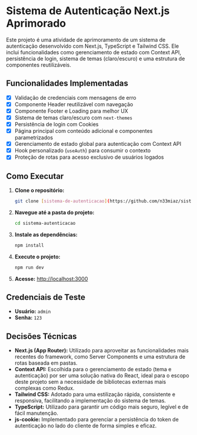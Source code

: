 # Sistema de Autenticação Next.js Aprimorado

Este projeto é uma atividade de aprimoramento de um sistema de autenticação desenvolvido com Next.js, TypeScript e Tailwind CSS. Ele inclui funcionalidades como gerenciamento de estado com Context API, persistência de login, sistema de temas (claro/escuro) e uma estrutura de componentes reutilizáveis.

## Funcionalidades Implementadas
- [x] Validação de credenciais com mensagens de erro
- [x] Componente Header reutilizável com navegação
- [x] Componente Footer e Loading para melhor UX
- [x] Sistema de temas claro/escuro com `next-themes`
- [x] Persistência de login com Cookies
- [x] Página principal com conteúdo adicional e componentes parametrizados
- [x] Gerenciamento de estado global para autenticação com Context API
- [x] Hook personalizado (`useAuth`) para consumir o contexto
- [x] Proteção de rotas para acesso exclusivo de usuários logados

## Como Executar
1. **Clone o repositório:**
   ```bash
   git clone [sistema-de-autenticacao](https://github.com/n33miaz/sistema-de-autenticacao)
   ```
2. **Navegue até a pasta do projeto:**
   ```bash
   cd sistema-autenticacao
   ```
3. **Instale as dependências:**
   ```bash
   npm install
   ```
4. **Execute o projeto:**
   ```bash
   npm run dev
   ```
5. **Acesse:** [http://localhost:3000](http://localhost:3000)

## Credenciais de Teste
- **Usuário:** `admin`
- **Senha:** `123`

## Decisões Técnicas
- **Next.js (App Router):** Utilizado para aproveitar as funcionalidades mais recentes do framework, como Server Components e uma estrutura de rotas baseada em pastas.
- **Context API:** Escolhida para o gerenciamento de estado (tema e autenticação) por ser uma solução nativa do React, ideal para o escopo deste projeto sem a necessidade de bibliotecas externas mais complexas como Redux.
- **Tailwind CSS:** Adotado para uma estilização rápida, consistente e responsiva, facilitando a implementação do sistema de temas.
- **TypeScript:** Utilizado para garantir um código mais seguro, legível e de fácil manutenção.
- **js-cookie:** Implementado para gerenciar a persistência do token de autenticação no lado do cliente de forma simples e eficaz.
